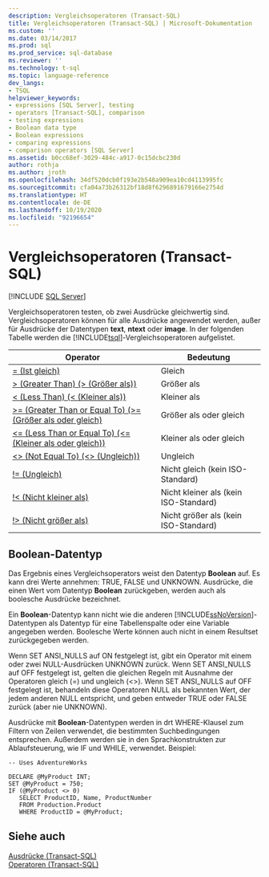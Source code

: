 ```yaml
---
description: Vergleichsoperatoren (Transact-SQL)
title: Vergleichsoperatoren (Transact-SQL) | Microsoft-Dokumentation
ms.custom: ''
ms.date: 03/14/2017
ms.prod: sql
ms.prod_service: sql-database
ms.reviewer: ''
ms.technology: t-sql
ms.topic: language-reference
dev_langs:
- TSQL
helpviewer_keywords:
- expressions [SQL Server], testing
- operators [Transact-SQL], comparison
- testing expressions
- Boolean data type
- Boolean expressions
- comparing expressions
- comparison operators [SQL Server]
ms.assetid: b0cc68ef-3029-484c-a917-0c15dcbc230d
author: rothja
ms.author: jroth
ms.openlocfilehash: 34df520dcb0f193e2b548a909ea10cd4113995fc
ms.sourcegitcommit: cfa04a73b26312bf18d8f6296891679166e2754d
ms.translationtype: HT
ms.contentlocale: de-DE
ms.lasthandoff: 10/19/2020
ms.locfileid: "92196654"
---
```

# <a name="comparison-operators-transact-sql"></a>Vergleichsoperatoren (Transact-SQL)
[!INCLUDE [SQL Server](../../includes/applies-to-version/sqlserver.md)]

  Vergleichsoperatoren testen, ob zwei Ausdrücke gleichwertig sind. Vergleichsoperatoren können für alle Ausdrücke angewendet werden, außer für Ausdrücke der Datentypen **text**, **ntext** oder **image**. In der folgenden Tabelle werden die [!INCLUDE[tsql](../../includes/tsql-md.md)]-Vergleichsoperatoren aufgelistet.  
  
|Operator|Bedeutung|  
|--------------|-------------|  
|[= (Ist gleich)](../../t-sql/language-elements/equals-transact-sql.md)|Gleich|  
|[> (Greater Than) (> (Größer als))](../../t-sql/language-elements/greater-than-transact-sql.md)|Größer als|  
|[< (Less Than) (< (Kleiner als))](../../t-sql/language-elements/less-than-transact-sql.md)|Kleiner als|  
|[>= (Greater Than or Equal To) (>= (Größer als oder gleich)](../../t-sql/language-elements/greater-than-or-equal-to-transact-sql.md)|Größer als oder gleich|  
|[<= (Less Than or Equal To) (<= (Kleiner als oder gleich))](../../t-sql/language-elements/less-than-or-equal-to-transact-sql.md)|Kleiner als oder gleich|  
|[<> (Not Equal To) (<> (Ungleich))](../../t-sql/language-elements/not-equal-to-transact-sql-traditional.md)|Ungleich|  
|[\!= (Ungleich)](../../t-sql/language-elements/not-equal-to-transact-sql-exclamation.md)|Nicht gleich (kein ISO-Standard)|  
|[\!< (Nicht kleiner als)](../../t-sql/language-elements/not-less-than-transact-sql.md)|Nicht kleiner als (kein ISO-Standard)|  
|[\!> (Nicht größer als)](../../t-sql/language-elements/not-greater-than-transact-sql.md)|Nicht größer als (kein ISO-Standard)|  
  
## <a name="boolean-data-type"></a>Boolean-Datentyp  
 Das Ergebnis eines Vergleichsoperators weist den Datentyp **Boolean** auf. Es kann drei Werte annehmen: TRUE, FALSE und UNKNOWN. Ausdrücke, die einen Wert vom Datentyp **Boolean** zurückgeben, werden auch als boolesche Ausdrücke bezeichnet.  
  
 Ein **Boolean**-Datentyp kann nicht wie die anderen [!INCLUDE[ssNoVersion](../../includes/ssnoversion-md.md)]-Datentypen als Datentyp für eine Tabellenspalte oder eine Variable angegeben werden. Boolesche Werte können auch nicht in einem Resultset zurückgegeben werden.  
  
 Wenn SET ANSI_NULLS auf ON festgelegt ist, gibt ein Operator mit einem oder zwei NULL-Ausdrücken UNKNOWN zurück. Wenn SET ANSI_NULLS auf OFF festgelegt ist, gelten die gleichen Regeln mit Ausnahme der Operatoren gleich (=) und ungleich (<>). Wenn SET ANSI_NULLS auf OFF festgelegt ist, behandeln diese Operatoren NULL als bekannten Wert, der jedem anderen NULL entspricht, und geben entweder TRUE oder FALSE zurück (aber nie UNKNOWN).  
  
 Ausdrücke mit **Boolean**-Datentypen werden in drt WHERE-Klausel zum Filtern von Zeilen verwendet, die bestimmten Suchbedingungen entsprechen. Außerdem werden sie in den Sprachkonstrukten zur Ablaufsteuerung, wie IF und WHILE, verwendet. Beispiel:  
  
```syntaxsql  
-- Uses AdventureWorks  
  
DECLARE @MyProduct INT;  
SET @MyProduct = 750;  
IF (@MyProduct <> 0)  
   SELECT ProductID, Name, ProductNumber  
   FROM Production.Product  
   WHERE ProductID = @MyProduct;  
```  
  
## <a name="see-also"></a>Siehe auch  
 [Ausdrücke &#40;Transact-SQL&#41;](../../t-sql/language-elements/expressions-transact-sql.md)  
 [Operatoren &#40;Transact-SQL&#41;](../../t-sql/language-elements/operators-transact-sql.md)  
  
  
